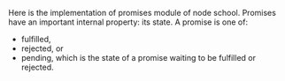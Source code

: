 
Here is the implementation of promises module of node school.
Promises have an important internal property: its state. A promise is one of:

  * fulfilled,
  * rejected, or
  * pending, which is the state of a promise waiting to be fulfilled or rejected.